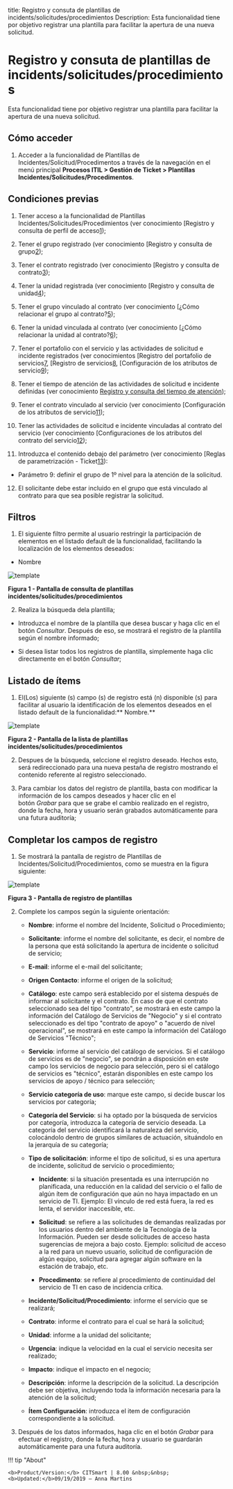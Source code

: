 title: Registro y consuta de plantillas de incidents/solicitudes/procedimientos
Description: Esta funcionalidad tiene por objetivo registrar una plantilla para facilitar la apertura de una nueva solicitud.

# Registro y consuta de plantillas de incidents/solicitudes/procedimientos

Esta funcionalidad tiene por objetivo registrar una plantilla para facilitar la
apertura de una nueva solicitud.

Cómo acceder
------------

1.  Acceder a la funcionalidad de Plantillas de
    Incidentes/Solicitud/Procedimentos a través de la navegación en el menú
    principal **Procesos ITIL > Gestión de Ticket > Plantillas
    Incidentes/Solicitudes/Procedimentos**.

Condiciones previas
-------------------

1.  Tener acceso a la funcionalidad de Plantillas
    Incidentes/Solicitudes/Procedimientos (ver conocimiento [Registro y consulta
    de perfil de acceso[1]);

2.  Tener el grupo registrado (ver conocimiento [Registro y consulta de grupo[2]);

3.  Tener el contrato registrado (ver conocimiento [Registro y consulta de
    contrato[3]);

4.  Tener la unidad registrada (ver conocimiento [Registro y consulta de
    unidad[4]);

5.  Tener el grupo vinculado al contrato (ver conocimiento [¿Cómo relacionar el
    grupo al contrato?[5]);

6.  Tener la unidad vinculada al contrato (ver conocimiento [¿Cómo relacionar la
    unidad al contrato?[6]);

7.  Tener el portafolio con el servicio y las actividades de solicitud e
    incidente registrados (ver conocimientos [Registro del portafolio de
    servicios[7], [Registro de servicios[8], [Configuración de los atributos de
    servicio[9]);

8.  Tener el tiempo de atención de las actividades de solicitud e incidente
    definidas (ver conocimiento [Registro y consulta del tiempo de atención][10]);

9.  Tener el contrato vinculado al servicio (ver conocimiento [Configuración de
    los atributos de servicio[11]);

10. Tener las actividades de solicitud e incidente vinculadas al contrato del
    servicio (ver conocimiento [Configuraciones de los atributos del contrato
    del servicio[12]);

11. Introduzca el contenido debajo del parámetro (ver conocimiento [Reglas de
    parametrización - Ticket[13]):

   -   Parámetro 9: definir el grupo de 1º nivel para la atención de la solicitud.

12.  El solicitante debe estar incluido en el grupo que está vinculado al
    contrato para que sea posible registrar la solicitud.

Filtros
-------

1.  El siguiente filtro permite al usuario restringir la participación de
    elementos en el listado default de la funcionalidad, facilitando la
    localización de los elementos deseados:

  -   Nombre

   ![template](images/template-incident-1.png)
   
   **Figura 1 - Pantalla de consulta de plantillas incidentes/solicitudes/procedimientos**

2.  Realiza la búsqueda dela plantilla;

   -   Introduzca el nombre de la plantilla que desea buscar y haga clic en el
    botón *Consultar*. Después de eso, se mostrará el registro de la plantilla
    según el nombre informado;

   -   Si desea listar todos los registros de plantilla, simplemente haga clic
    directamente en el botón *Consultar*;

Listado de ítems
----------------

1.  El(Los) siguiente (s) campo (s) de registro está (n) disponible (s) para
    facilitar al usuario la identificación de los elementos deseados en el
    listado default de la funcionalidad:** Nombre.**
   
   ![template](images/template-incident-2.png)
   
   **Figura 2 - Pantalla de la lista de plantillas incidentes/solicitudes/procedimientos**

2.  Despues de la búsqueda, selccione el registro deseado. Hechos esto, será
    redireccionado para una nueva pestaña de registro mostrando el contenido
    referente al registro seleccionado.

3.  Para cambiar los datos del registro de plantilla, basta con modificar la
    información de los campos deseados y hacer clic en el botón *Grabar* para
    que se grabe el cambio realizado en el registro, donde la fecha, hora y
    usuario serán grabados automáticamente para una futura auditoría;

Completar los campos de registro
--------------------------------

1.  Se mostrará la pantalla de registro de Plantillas de
    Incidentes/Solicitud/Procedimientos, como se muestra en la figura siguiente:

   ![template](images/template-incident-3.png)
   
   **Figura 3 - Pantalla de registro de plantillas**

2.  Complete los campos según la siguiente orientación:

    -   **Nombre**: informe el nombre del Incidente, Solicitud o Procedimiento;

    -   **Solicitante**: informe el nombre del solicitante, es decir, el nombre de
    la persona que está solicitando la apertura de incidente o solicitud de
    servicio;

    -   **E-mail**: informe el e-mail del solicitante;

    -   **Origen Contacto**: informe el origen de la solicitud;

    -   **Catálogo**: este campo será establecido por el sistema después de informar
    al solicitante y el contrato. En caso de que el contrato seleccionado sea
    del tipo "contrato", se mostrará en este campo la información del Catálogo
    de Servicios de "Negocio" y si el contrato seleccionado es del tipo
    "contrato de apoyo" o "acuerdo de nivel operacional", se mostrará en este
    campo la información del Catálogo de Servicios "Técnico";

    -   **Servicio**: informe al servicio del catálogo de servicios. Si el catálogo
    de servicios es de "negocio", se pondrán a disposición en este campo los
    servicios de negocio para selección, pero si el catálogo de servicios es
    "técnico", estarán disponibles en este campo los servicios de apoyo /
    técnico para selección;

    -   **Servicio categoría de uso**: marque este campo, si decide buscar los
    servicios por categoría;

    -   **Categoría del Servicio**: si ha optado por la búsqueda de servicios por
    categoría, introduzca la categoría de servicio deseada. La categoría del
    servicio identificará la naturaleza del servicio, colocándolo dentro de
    grupos similares de actuación, situándolo en la jerarquía de su categoría;

    -   **Tipo de solicitación**: informe el tipo de solicitud, si es una apertura
    de incidente, solicitud de servicio o procedimiento;

        -   **Incidente**: si la situación presentada es una interrupción no
        planificada, una reducción en la calidad del servicio o el fallo de
        algún ítem de configuración que aún no haya impactado en un servicio de
        TI. Ejemplo: El vínculo de red está fuera, la red es lenta, el servidor
        inaccesible, etc.

        -   **Solicitud**: se refiere a las solicitudes de demandas realizadas por
        los usuarios dentro del ambiente de la Tecnología de la Información.
        Pueden ser desde solicitudes de acceso hasta sugerencias de mejora a
        bajo costo. Ejemplo: solicitud de acceso a la red para un nuevo usuario,
        solicitud de configuración de algún equipo, solicitud para agregar algún
        software en la estación de trabajo, etc.

        -   **Procedimento**: se refiere al procedimiento de continuidad del
        servicio de TI en caso de incidencia crítica.

    -   **Incidente/Solicitud/Procedimiento**: informe el servicio que se realizará;

    -   **Contrato**: informe el contrato para el cual se hará la solicitud;

    -   **Unidad**: informe a la unidad del solicitante;

    -   **Urgencia**: indique la velocidad en la cual el servicio necesita ser
    realizado;

    -   **Impacto**: indique el impacto en el negocio;

    -   **Descripción**: informe la descripción de la solicitud. La descripción debe
    ser objetiva, incluyendo toda la información necesaria para la atención de
    la solicitud;

    -   **Ítem Configuración**: introduzca el item de configuración correspondiente
    a la solicitud.

3.  Después de los datos informados, haga clic en el botón *Grabar* para
    efectuar el registro, donde la fecha, hora y usuario se guardarán
    automáticamente para una futura auditoría.


[1]:/es-es/citsmart-platform-7/initial-settings/access-settings/profile/user-profile.html
[2]:/es-es/citsmart-platform-7/initial-settings/access-settings/user/group.html
[3]:/es-es/citsmart-platform-7/additional-features/contract-management/use/register-contract.html
[4]:/es-es/citsmart-platform-7/plataform-administration/region-and-language/register-unit.html
[5]:/en-us/citsmart-platform-7/processes/tickets/relate-group.html
[6]:/en-us/citsmart-platform-7/processes/tickets/relate-unit.html
[7]:/es-es/citsmart-platform-7/processes/portfolio-and-catalog/register.html
[8]:/es-es/citsmart-platform-7/processes/portfolio-and-catalog/services.html
[9]:/es-es/citsmart-platform-7/processes/portfolio-and-catalog/configure-service-attribute.html
[10]:/es-es/citsmart-platform-7/processes/service-level/time-attendance.html
[11]:/es-es/citsmart-platform-7/processes/portfolio-and-catalog/configure-service-attribute.html
[12]:/es-es/citsmart-platform-7/processes/portfolio-and-catalog/contract-attributes.html
[13]:/es-es/citsmart-platform-7/plataform-administration/parameters-list/parametrizaion-ticket.html


!!! tip "About"

    <b>Product/Version:</b> CITSmart | 8.00 &nbsp;&nbsp;
    <b>Updated:</b>09/19/2019 – Anna Martins

